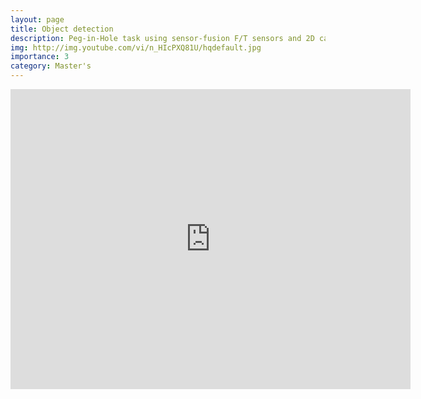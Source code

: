 ```yaml
---
layout: page
title: Object detection
description: Peg-in-Hole task using sensor-fusion F/T sensors and 2D camera image
img: http://img.youtube.com/vi/n_HIcPXQ81U/hqdefault.jpg
importance: 3
category: Master's
---
```


<p align="center">
<iframe
    width="640"
    height="480"
    src="https://www.youtube.com/embed/n_HIcPXQ81U"
    frameborder="0"
    allow="autoplay; encrypted-media"
    allowfullscreen
>
</iframe>
</p>
